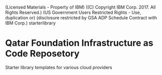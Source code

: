 (Licensed Materials - Property of IBM)
((C) Copyright IBM Corp. 2017. All Rights Reserved.)
(US Government Users Restricted Rights - Use, duplication or)
(disclosure restricted by GSA ADP Schedule Contract with IBM Corp.)
starterlibrary

# Qatar Foundation Infrastructure as Code Reposetory
Starter library templates for various cloud providers
